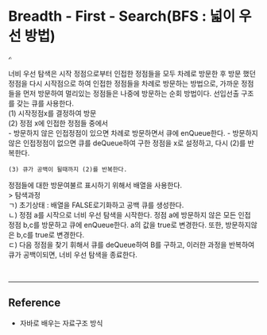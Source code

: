 # Breadth - First - Search(BFS : 넓이 우선 방법)
    ✍️ 
너비 우선 탐색은 시작 정점으로부터 인접한 정점들을 모두 차례로 방문한 후 방문 했던 정점을 다시 시작점으로 하여 인접한 정점들을 차례로 방문하는 방법으로, 가까운 정점들을 먼저 방문하여 멀리있는 정점들은 나중에 방문하는 순회 방법이다. 선입선출 구조를 갖는 큐를 사용한다.  
    (1) 시작정점x를 결정하여 방문  
    (2) 정점 x에 인접한 정점들 중에서  
     - 방문하지 않은 인접정점이 있으면 차례로 방문하면서 큐에 enQueue한다.
     - 방문하지 않은 인접정점이 없으면 큐를 deQueue하여 구한 정점을 x로 설정하고, 다시 (2)를 반복한다.  

    (3) 큐가 공백이 될때까지 (2)를 반복한다.  
정점들에 대한 방문여불르 표시하기 위해서 배열을 사용한다.   
    > 탐색과정  
    ㄱ) 초기상태 : 배열을 FALSE로기화하고 공백 큐를 생성한다.  
    ㄴ) 정점 a를 시작으로 너비 우선 탐색을 시작한다. 정점 a에 방문하지 않은 모든 인접 정점 b,c를 방문하고 큐에 enQueue한다. a의 값을 true로 변경한다. 또한, 방문하지않은 b,c를 true로 변경한다.  
    ㄷ) 다음 정점을 찾기 휘해서 큐를 deQueue하여 B를 구하고, 이러한 과정을 반복하여 큐가 공백이되면, 너비 우선 탐색을 종료한다.  
    
<br>

---

## Reference

- 자바로 배우는 자료구조 방식